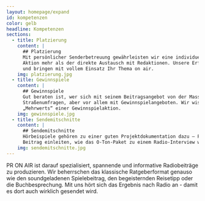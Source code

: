 ```yaml
---
layout: homepage/expand
id: kompetenzen
color: gelb
headline: Kompetenzen
sections:
  - title: Platzierung
    content: |
      ## Platzierung
      Mit persönlicher Senderbetreuung gewährleisten wir eine individuelle, zielgruppengerechte Ansprache der Radiosender. Denn nichts steuert den Erfolg einer
      Aktion mehr als der direkte Austausch mit Redaktionen. Unsere Erfolge erzielen wir nicht von heute auf morgen. Im Gegenteil: Wir geben einer Kampagne Zeit
      und bringen mit vollem Einsatz Ihr Thema on air.
    img: platzierung.jpg
  - title: Gewinnspiele
    content: |
      ## Gewinnspiele
      Gut beraten ist, wer sich mit seinem Beitragsangebot von der Masse absetzt und attraktive Pakete schnürt – mit kleinen Extras wie Sounds und/oder
      Straßenumfragen, aber vor allem mit Gewinnspielangeboten. Wir wissen: Insbesondere reichweitenstarke Stationen kooperieren häufig nur aufgrund des
      „Mehrwerts“ einer Gewinnspielaktion.
    img: gewinnspiele.jpg
  - title: Sendemitschnitte
    content: |
      ## Sendemitschnitte
      Hörbeispiele gehören zu einer guten Projektdokumentation dazu – PR ON AIR liefert. Denn nur ein Sendemitschnitt kann vermitteln, wie Moderatoren einen
      Beitrag einleiten, wie das O-Ton-Paket zu einem Radio-Interview wird oder wie Hörer sich über einen Gewinn freuen.
    img: sendemitschnitte.jpg
---
```


PR ON AIR ist darauf spezialisiert, spannende und informative Radiobeiträge zu produzieren. Wir beherrschen das klassische Ratgeberformat genauso wie den
soundgeladenen Spielebeitrag, den begeisternden Reisetipp oder die Buchbesprechung. Mit uns hört sich das Ergebnis nach Radio an - damit es dort auch wirklich
gesendet wird.
